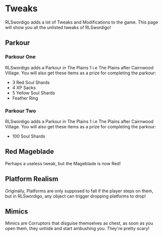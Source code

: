 # Tweaks
RLSwordigo adds a lot of Tweaks and Modifications to the game. This page will show you all the unlisted tweaks of RLSwordigo!

## Parkour
### Parkour One
RLSwordigo adds a Parkour in The Plains 1 i.e The Plains after Cairnwood Village. You will also get these items as a prize for completing the parkour:
- 3 Red Soul Shards
- 4 XP Sacks
- 5 Yellow Soul Shards
- Feather Ring

### Parkour Two
RLSwordigo adds a Parkour in The Plains 1 i.e The Plains after Cairnwood Village. You will also get these items as a prize for completing the parkour:
- 100 Soul Shards

## Red Mageblade
Perhaps a useless tweak, but the Mageblade is now Red!

## Platform Realism
Originally, Platforms are only supposed to fall if the player steps on them, but in RLSwordigo, any object can trigger dropping platforms to drop!

## Mimics
Mimics are Corruptors that disguise themselves as chest, as soon as you open them, they unhide and start ambushing you. They're pretty scary!


